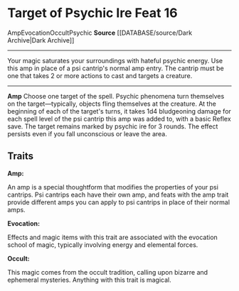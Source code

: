 ﻿---
feat: Target of Psychic Ire
id: '3689'
level: '16'
name: Target of Psychic Ire
rarity: Common
school: Evocation
source: '[[DATABASE/source/Dark Archive|Dark Archive]]'
trait:
- '[[DATABASE/trait/Amp|Amp]]'
- '[[DATABASE/trait/Evocation|Evocation]]'
- '[[DATABASE/trait/Occult|Occult]]'
- '[[DATABASE/trait/Psychic|Psychic]]'
type: Feat

---
# Target of Psychic Ire <span class="item-type">Feat 16</span>

<span class="item-trait">Amp</span><span class="item-trait">Evocation</span><span class="item-trait">Occult</span><span class="item-trait">Psychic</span>
**Source** [[DATABASE/source/Dark Archive|Dark Archive]]

---
Your magic saturates your surroundings with hateful psychic energy. Use this amp in place of a psi cantrip's normal amp entry. The cantrip must be one that takes 2 or more actions to cast and targets a creature.

---
**Amp** Choose one target of the spell. Psychic phenomena turn themselves on the target—typically, objects fling themselves at the creature. At the beginning of each of the target's turns, it takes 1d4 bludgeoning damage for each spell level of the psi cantrip this amp was added to, with a basic Reflex save. The target remains marked by psychic ire for 3 rounds. The effect persists even if you fall unconscious or leave the area.

## Traits

**Amp:**

An amp is a special thoughtform that modifies the properties of your psi cantrips. Psi cantrips each have their own amp, and feats with the amp trait provide different amps you can apply to psi cantrips in place of their normal amps.

**Evocation:**

Effects and magic items with this trait are associated with the evocation school of magic, typically involving energy and elemental forces.

**Occult:**

This magic comes from the occult tradition, calling upon bizarre and ephemeral mysteries. Anything with this trait is magical.
